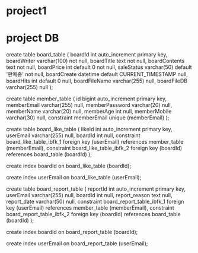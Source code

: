 ﻿# project1
# project DB
create table board_table
(
    boardId       int auto_increment
        primary key,
    boardWriter   varchar(100)                          not null,
    boardTitle    text                                  not null,
    boardContents text                                  not null,
    boardPrice    int         default 0                 not null,
    saleStatus    varchar(50) default '판매중'             not null,
    boardCreate   datetime    default CURRENT_TIMESTAMP null,
    boardHits     int         default 0                 null,
    boardFileName varchar(255)                          null,
    boardFileDB   varchar(255)                          null
);

create table member_table
(
    id             bigint auto_increment
        primary key,
    memberEmail    varchar(255) null,
    memberPassword varchar(20)  null,
    memberName     varchar(20)  null,
    memberAge      int          null,
    memberMobile   varchar(30)  null,
    constraint memberEmail
        unique (memberEmail)
);

create table board_like_table
(
    likeId    int auto_increment
        primary key,
    userEmail varchar(255) null,
    boardId   int          null,
    constraint board_like_table_ibfk_1
        foreign key (userEmail) references member_table (memberEmail),
    constraint board_like_table_ibfk_2
        foreign key (boardId) references board_table (boardId)
);

create index boardId
    on board_like_table (boardId);

create index userEmail
    on board_like_table (userEmail);

create table board_report_table
(
    reportId      int auto_increment
        primary key,
    userEmail     varchar(255) null,
    boardId       int          null,
    report_reason text         null,
    report_date   varchar(50)  null,
    constraint board_report_table_ibfk_1
        foreign key (userEmail) references member_table (memberEmail),
    constraint board_report_table_ibfk_2
        foreign key (boardId) references board_table (boardId)
);

create index boardId
    on board_report_table (boardId);

create index userEmail
    on board_report_table (userEmail);
